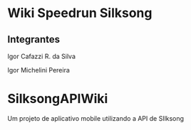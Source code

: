 # Wiki Speedrun Silksong

## Integrantes

Igor Cafazzi R. da Silva

Igor Michelini Pereira


# SilksongAPIWiki
Um projeto de aplicativo mobile utilizando a API de SIlksong

